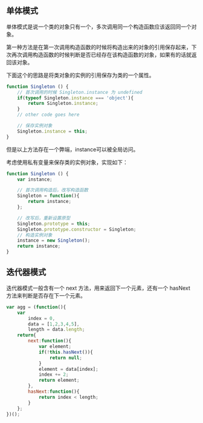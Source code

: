 ## 单体模式

单体模式是说一个类的对象只有一个，多次调用同一个构造函数应该返回同一个对象。

第一种方法是在第一次调用构造函数的时候将构造出来的对象的引用保存起来，下次再次调用构造函数的时候判断是否已经存在该构造函数的对象，如果有的话就返回该对象。

下面这个的思路是将类对象的实例的引用保存为类的一个属性。

```javascript
function Singleton () {
    // 首次调用的时候 Singleton.instance 为 undefined
    if(typeof Singleton.instance === 'object'){
        return Singleton.instance;
    }
    // other code goes here

    // 保存实例对象
    Singleton.instance = this;
}
```

但是以上方法存在一个弊端，instance可以被全局访问。

考虑使用私有变量来保存类的实例对象，实现如下：

```javascript
function Singleton () {
    var instance;

    // 首次调用构造后，改写构造函数
    Singleton = function(){
        return instance;
    };

    // 改写后，重新设置原型
    Singleton.prototype = this;
    Singleton.prototype.constructor = Singleton;
    // 构造实例对象
    instance = new Singleton();
    return instance;
}
```

## 迭代器模式

迭代器模式一般含有一个 next 方法，用来返回下一个元素，还有一个 hasNext 方法来判断是否存在下一个元素。

```javascript
var agg = (function(){
    var 
        index = 0,
        data = [1,2,3,4,5],
        length = data.length;
    return{
        next:function(){
            var element;
            if(!this.hasNext()){
                return null;
            }
            element = data[index];
            index += 2;
            return element;
        },
        hasNext:function(){
            return index < length;
        }
    };
})();
```

